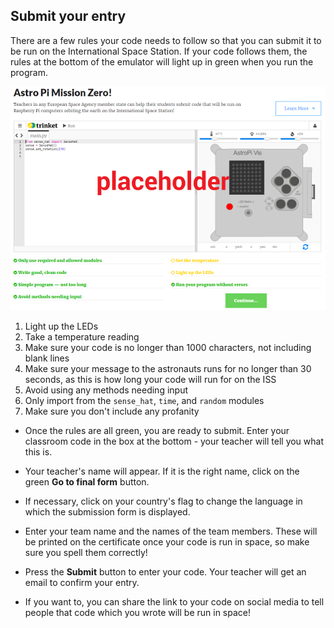 ## Submit your entry

There are a few rules your code needs to follow so that you can submit it to be run on the International Space Station. If your code follows them, the rules at the bottom of the emulator will light up in green when you run the program.

![Validation](images/validation.png)

1. Light up the LEDs
1. Take a temperature reading
1. Make sure your code is no longer than 1000 characters, not including blank lines
1. Make sure your message to the astronauts runs for no longer than 30 seconds, as this is how long your code will run for on the ISS
1. Avoid using any methods needing input
1. Only import from the `sense_hat`, `time`, and `random` modules
1. Make sure you don't include any profanity

+ Once the rules are all green, you are ready to submit. Enter your classroom code in the box at the bottom - your teacher will tell you what this is.

+ Your teacher's name will appear. If it is the right name, click on the green **Go to final form** button.

+ If necessary, click on your country's flag to change the language in which the submission form is displayed.

+ Enter your team name and the names of the team members. These will be printed on the certificate once your code is run in space, so make sure you spell them correctly!

+ Press the **Submit** button to enter your code. Your teacher will get an email to confirm your entry.

+ If you want to, you can share the link to your code on social media to tell people that code which you wrote will be run in space!
